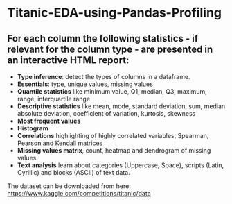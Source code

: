 # Titanic-EDA-using-Pandas-Profiling

## For each column the following statistics - if relevant for the column type - are presented in an interactive HTML report:

- **Type inference**: detect the types of columns in a dataframe.
- **Essentials**: type, unique values, missing values
- **Quantile statistics** like minimum value, Q1, median, Q3, maximum, range, interquartile range
- **Descriptive statistics** like mean, mode, standard deviation, sum, median absolute deviation, coefficient of variation, kurtosis, skewness
- **Most frequent values**
- **Histogram**
- **Correlations** highlighting of highly correlated variables, Spearman, Pearson and Kendall matrices
- **Missing values matrix**, count, heatmap and dendrogram of missing values
- **Text analysis** learn about categories (Uppercase, Space), scripts (Latin, Cyrillic) and blocks (ASCII) of text data.
 
 
 
 The dataset can be downloaded from here: https://www.kaggle.com/competitions/titanic/data
 
